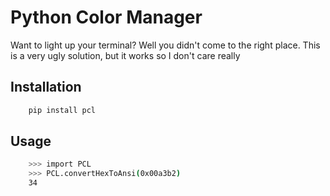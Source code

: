 # Python Color Manager
Want to light up your terminal? Well you didn't come to the right place. This is a very ugly solution, but it works so I don't care really

## Installation
```bash
    pip install pcl
```

## Usage
```bash
    >>> import PCL
    >>> PCL.convertHexToAnsi(0x00a3b2)
    34
```